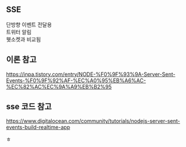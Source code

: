 ## SSE  
단방향 이벤트 전달용  
트위터 알림  
웻소켓과 비교됨  

## 이론 참고  
https://inpa.tistory.com/entry/NODE-%F0%9F%93%9A-Server-Sent-Events-%F0%9F%92%AF-%EC%A0%95%EB%A6%AC-%EC%82%AC%EC%9A%A9%EB%B2%95  

## sse 코드 참고  
https://www.digitalocean.com/community/tutorials/nodejs-server-sent-events-build-realtime-app  

ㅎ